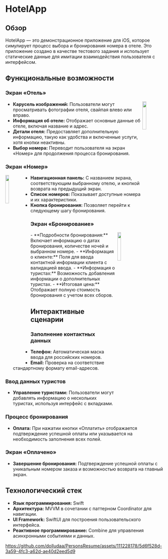 # HotelApp

## Обзор

HotelApp — это демонстрационное приложение для iOS, которое симулирует процесс выбора и бронирования номера в отеле. Это приложение создано в качестве тестового задания и использует статические данные для имитации взаимодействия пользователя с интерфейсом.

## Функциональные возможности

### Экран «Отель»
<img align="right" width="15%" src="https://github.com/dolludaa/PersonsResume/assets/111228178/4b24ab6d-452b-4b0f-90a3-261303c0bf09">


- **Карусель изображений:** Пользователи могут просматривать фотографии отеля, свайпая влево или вправо.
- **Информация об отеле:** Отображает основные данные об отеле, включая название и адрес.
- **Детали отеля:** Предоставляет дополнительную информацию, такую как удобства и включенные услуги, хотя кнопки неактивны.
- **Выбор номера:** Переводит пользователя на экран «Номер» для продолжения процесса бронирования.

### Экран «Номер»

<img align="left" width="15%" src="https://github.com/dolludaa/PersonsResume/assets/111228178/c1a13fba-390a-48f2-b5af-1d8ab21a0936">

- **Навигационная панель:** С названием экрана, соответствующим выбранному отелю, и кнопкой возврата на предыдущий экран.
- **Список номеров:** Показывает доступные номера и их характеристики.
- **Кнопка бронирования:** Позволяет перейти к следующему шагу бронирования.

### Экран «Бронирование»
<img align="right" width="15%" src="https://github.com/dolludaa/PersonsResume/assets/111228178/cd199742-d83a-4ef7-9636-616ba388a4ee">
- **Подробности бронирования:** Включает информацию о датах бронирования, количестве ночей и выбранном номере.
- **Информация о клиенте:** Поля для ввода контактной информации клиента с валидацией ввода.
- **Информация о туристах:** Возможность добавления информации о дополнительных туристах.
- **Итоговая цена:** Отображает полную стоимость бронирования с учетом всех сборов.

## Интерактивные сценарии

### Заполнение контактных данных

- **Телефон:** Автоматическая маска ввода для российских номеров.
- **Email:** Проверка на соответствие стандартному формату email-адресов.

### Ввод данных туристов

- **Управление туристами:** Пользователи могут добавлять информацию о нескольких туристах, используя интерфейс с вкладками.

### Процесс бронирования

- **Оплата:** При нажатии кнопки «Оплатить» отображается подтверждение успешной оплаты или указывается на необходимость заполнения всех полей.

### Экран «Оплачено»

- **Завершение бронирования:** Подтверждение успешной оплаты с уникальным номером заказа и возможностью возврата на главный экран.

## Технологический стек

- **Язык программирования:** Swift
- **Архитектура:** MVVM в сочетании с паттерном Coordinator для навигации.
- **UI Framework:** SwiftUI для построения пользовательского интерфейса.
- **Реактивное программирование:** Combine для управления асинхронными событиями и данных.

https://github.com/dolludaa/PersonsResume/assets/111228178/5d6f528d-3a59-4fc3-a62d-ae40d2eed5d9


